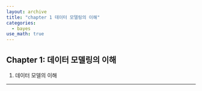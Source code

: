 ```yaml
---
layout: archive
title: "chapter 1 데이터 모델링의 이해"
categories:
  - bayes
use_math: true
---
```



## Chapter 1: 데이터 모델링의 이해  

1. 데이터 모델의 이해
----------------------
